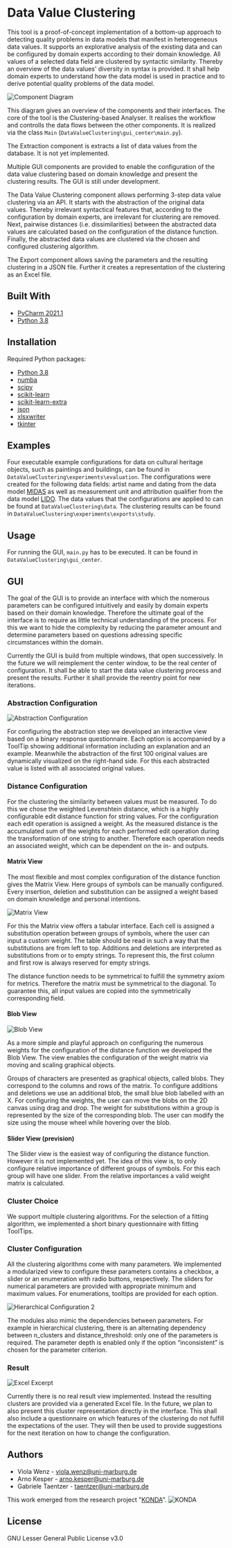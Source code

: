 # Data Value Clustering

This tool is a proof-of-concept implementation of a bottom-up approach to detecting quality problems in data
models that manifest in heterogeneous data values.
It supports an explorative analysis of the existing data and can be configured by domain experts according to their domain knowledge.
All values of a selected data field are clustered by syntactic similarity.
Thereby an overview of the data values' diversity in syntax is provided.
It shall help domain experts to understand how the data model is used in practice and to derive potential quality problems of the data model.

<!---
The approach is described in detail in the research paper "[Detecting Quality Problems in Data Models by
Clustering Heterogeneous Data Values](################)".
[//]: # (doi), published in the [proceedings](doi) of the conference "[MODELS2021](https://conf.researchr.org/home/models-2021)".
-->

![Component Diagram](readme_images/components_small.png)


This diagram gives an overview of the components and their interfaces.
The core of the tool is the Clustering-based Analyser.
It realises the workflow and controlls the data flows between the other components.
It is realized via the class ```Main``` (```DataValueClustering\gui_center\main.py```).

The Extraction component is extracts a list of data values from the database.
It is not yet implemented.

Multiple GUI components are provided to enable the configuration of the data value clustering based on domain knowledge and present the clustering results.
The GUI is still under development.

The Data Value Clustering component allows performing 3-step data value clustering via an API.
It starts with the abstraction of the original data values. Thereby irrelevant syntactical features that, according to the configuration by domain experts, are irrelevant for clustering are removed.
Next, pairwise distances (i.e. dissimilarities) between the abstracted data values are calculated based on the configuration of the distance function.
Finally, the abstracted data values are clustered via the chosen and configured clustering algorithm.

The Export component allows saving the parameters and the resulting clustering in a JSON file.
Further it creates a representation of the clustering as an Excel file.


## Built With

* [PyCharm 2021.1](https://www.jetbrains.com/pycharm/download/)
* [Python 3.8](https://www.python.org/downloads/release/python-380/)

<!---
This project was implemented using the PyCharm IDE. However it is possible to execute the implementation via any Python interpreter.
-->

## Installation

Required Python packages:

* [Python 3.8](https://www.python.org/downloads/release/python-380/)
* [numba](http://numba.pydata.org)
* [scipy](https://www.scipy.org)
* [scikit-learn](https://scikit-learn.org)
* [scikit-learn-extra](https://scikit-learn-extra.readthedocs.io/en/stable/install.html)
* [json](https://docs.python.org/3/library/json.html)
* [xlsxwriter](https://xlsxwriter.readthedocs.io)
* [tkinter](https://docs.python.org/3/library/tkinter.html)


## Examples

Four executable example configurations for data on cultural heritage objects, such as paintings and buildings, can be found in ```DataValueClustering\experiments\evaluation```.
The configurations were created for the following data fields:
artist name and dating from the data model [MIDAS](https://archiv.ub.uni-heidelberg.de/artdok/3770/) as well as measurement unit and attribution qualifier from the data model [LIDO](http://www.lido-schema.org/schema/v1.0/lido-v1.0.xsd/).
The data values that the configurations are applied to can be found at ```DataValueClustering\data```.
The clustering results can be found in ```DataValueClustering\experiments\exports\study```.

<!---
These examples also were used for the evaluation of the approach in the associated research paper.
-->


## Usage

For running the GUI, ```main.py``` has to be executed. It can be found in ```DataValueClustering\gui_center```.


## GUI

The goal of the GUI is to provide an interface with which the nomerous parameters can be configured intuitively and easily by domain experts based on their domain knowledge.
Therefore the ultimate goal of the interface is to require as little technical understanding of the process.
For this we want to hide the complexity by reducing the parameter amount and determine parameters based on questions adressing specific circumstances within the domain.

Currently the GUI is build from multiple windows, that open successively.
In the future we will reimplement the center window, to be the real center of configuration.
It shall be able to start the data value clustering process and present the results.
Further it shall provide the reentry point for new iterations.


### Abstraction Configuration

![Abstraction Configuration](readme_images/config_abstraction.png)

For configuring the abstraction step we developed an interactive view based on a binary response questionnaire.
Each option is accompanied by a ToolTip showing additional information including an explanation and an example.
Meanwhile the abstraction of the first 100 original values are dynamically visualized on the right-hand side.
For this each abstracted value is listed with all associated original values.


### Distance Configuration

For the clustering the similarity between values must be measured.
To do this we chose the weighted Levenshtein distance, which is a highly configurable edit distance function for string values.
For  the configuration each edit operation is assigned a weight.
As the measured distance is the accumulated sum of the weights for each performed edit operation during the transformation of one string to another.
Therefore each operation needs an associated weight, which can be dependent on the in- and outputs.


#### Matrix View

The most flexible and most complex configuration of the distance function gives the Matrix View.
Here groups of symbols can be manually configured.
Every insertion, deletion and substitution can be assigned a weight based on domain knowledge and personal intentions.

![Matrix View](readme_images/config_matrixview.png)

For this the Matrix view offers a tabular interface.
Each cell is assigned a substitution operation between groups of symbols, where the user can input a custom weight.
The table should be read in such a way that the substitutions are from left to top. 
Additions and deletions are interpreted as substitutions from or to empty strings. 
To represent this, the first column and first row is always reserved for empty strings.

The distance function needs to be symmetrical to fulfill the symmetry axiom for metrics.
Therefore the matrix must be symmetrical to the diagonal.
To guarantee this, all input values are copied into the symmetrically corresponding field.


#### Blob View

![Blob View](readme_images/config_blobview.png)

As a more simple and playful approach on configuring the numerous weights for the configuration of the distance function we developed the Blob View.
The view enables the configuration of the weight matrix via moving and scaling graphical objects.

Groups of characters are presented as graphical objects, called blobs. 
They correspond to the columns and rows of the matrix.
To configure additions and deletions we use an additional blob, the small blue blob labelled with an X.
For configuring the weights, the user can move the blobs on the 2D canvas using drag and drop.
The weight for substitutions within a group is represented by the size of the corresponding blob. 
The user can modify the size using the mouse wheel while hovering over the blob.


#### Slider View (prevision)

The Slider view is the easiest way of configuring the distance function.
However it is not implemented yet.
The idea of this view is, to only configure relative importance of different groups of symbols.
For this each group will have one slider.
From the relative importances a valid weight matrix is calculated.


### Cluster Choice

We support multiple clustering algorithms.
For the selection of a fitting algorithm, we implemented a short binary questionnaire with fitting ToolTips.


### Cluster Configuration

All the clustering algorithms come with many parameters.
We implemented a modularized view to configure these parameters contains a checkbox, a slider or an enumeration with radio buttons, respectively.
The sliders for numerical parameters are provided with appropriate minimum and maximum values.
For enumerations, tooltips are provided for each option.

![Hierarchical Configuration 2](readme_images/config_clustering_hierarchical2.png)

The modules also mimic the dependencies between parameters.
For example in hierarchical clustering, there is an alternating dependency between n_clusters and distance_threshold: 
only one of the parameters is required.
The parameter depth is enabled only if the option “inconsistent” is chosen for the parameter criterion.


### Result

![Excel Excerpt](readme_images/excel_excerpt2.png)

Currently there is no real result view implemented.
Instead the resulting clusters are provided via a generated Excel file.
In the future, we plan to also present this cluster representation directly in the interface.
This shall also include a questionnaire on which features of the clustering do not fulfill the expectations of the user.
They will then be used to provide suggestions for the next iteration on how to change the configuration.



## Authors
 
* Viola Wenz - [viola.wenz@uni-marburg.de](mailto:viola.wenz@uni-marburg.de?subject=[GitHub]%20Data%20Value%20Clustering)  
* Arno Kesper - [arno.kesper@uni-marburg.de](mailto:arno.kesper@uni-marburg.de?subject=[GitHub]%20Data%20Value%20Clustering)  
* Gabriele Taentzer - [taentzer@uni-marburg.de](mailto:taentzer@uni-marburg.de?subject=[GitHub]%20Data%20Value%20Clustering)  

This work emerged from the research project "[KONDA](https://zenodo.org/communities/konda-project)". 
![KONDA](readme_images/konda_logo.jpg)


## License

GNU Lesser General Public License v3.0
